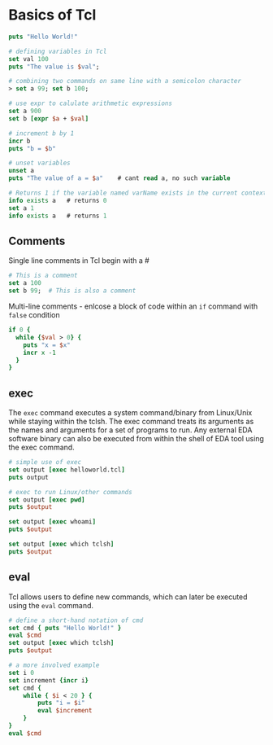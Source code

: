 # Basics of Tcl

```Tcl
puts "Hello World!"

# defining variables in Tcl
set val 100
puts "The value is $val";

# combining two commands on same line with a semicolon character
> set a 99; set b 100;

# use expr to calulate arithmetic expressions
set a 900
set b [expr $a + $val]

# increment b by 1
incr b
puts "b = $b"

# unset variables
unset a
puts "The value of a = $a"    # cant read a, no such variable

# Returns 1 if the variable named varName exists in the current context 
info exists a   # returns 0
set a 1
info exists a   # returns 1
```

## Comments

Single line comments in Tcl begin with a #

```Tcl
# This is a comment
set a 100
set b 99;  # This is also a comment
```

Multi-line comments - enlcose a block of code within an ``if`` command with ``false`` condition

```Tcl
if 0 {
  while {$val > 0} {
    puts "x = $x"
    incr x -1
  }
}
```

## exec 

The ``exec`` command executes a system command/binary from Linux/Unix while staying within the tclsh. The exec command treats its arguments as the names and arguments for a set of programs to run. Any external EDA software binary can also be executed from within the shell of EDA tool using the exec command.

```Tcl
# simple use of exec
set output [exec helloworld.tcl]
puts output

# exec to run Linux/other commands
set output [exec pwd]
puts $output

set output [exec whoami]
puts $output

set output [exec which tclsh]
puts $output
```
## eval

Tcl allows users to define new commands, which can later be executed using the ``eval`` command.

```Tcl
# define a short-hand notation of cmd
set cmd { puts "Hello World!" }
eval $cmd
set output [exec which tclsh]
puts $output

# a more involved example
set i 0
set increment {incr i}
set cmd {
	while { $i < 20 } {
		puts "i = $i"
		eval $increment
	}
}
eval $cmd
```
